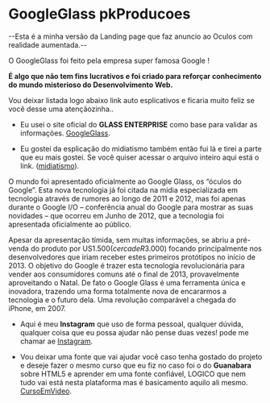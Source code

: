 # GoogleGlass pkProducoes
--Esta é a minha versão da Landing page que faz anuncio ao Oculos com realidade aumentada.--

O GoogleGlass foi feito pela empresa super famosa Google !
   
**É algo que não tem fins lucrativos e foi criado para reforçar conhecimento do mundo misterioso do Desenvolvimento Web.**

Vou deixar listada logo abaixo link auto esplicativos e ficaria muito feliz se você desse uma atençãozinha..

* Eu usei o site oficial do **GLASS ENTERPRISE** como base para validar as informações. [GoogleGlass](https://www.google.com/glass/tech-specs/).

* Eu gostei da esplicação do midiatismo também então fui lá e tirei a parte que eu mais gostei. Se você quiser acessar o arquivo inteiro aqui está o link. ([midiatismo](https://www.midiatismo.com.br/vamos-falar-sobre-o-google-glass)).

O mundo foi apresentado oficialmente ao Google Glass, os “óculos do Google”. Esta nova tecnologia já foi citada na mídia especializada em tecnologia através de rumores ao longo de 2011 e 2012, mas foi apenas durante o Google I/O – conferência anual do Google para mostrar as suas novidades – que ocorreu em Junho de 2012, que a tecnologia foi apresentada oficialmente ao público.

Apesar da apresentação tímida, sem muitas informações, se abriu a pré-venda do produto por US$1.500 (cerca de R$3.000) focando principalmente nos desenvolvedores que iriam receber estes primeiros protótipos no início de 2013. O objetivo do Google é trazer esta tecnologia revolucionária para vender aos consumidores comuns até o final de 2013, provavelmente aproveitando o Natal.
De fato o Google Glass é uma ferramenta única e inovadora, trazendo uma forma totalmente nova de encararmos a tecnologia e o futuro dela. Uma revolução comparável a chegada do iPhone, em 2007.

* Aqui é meu **Instagram** que uso de forma pessoal, qualquer dúvida, qualquer coisa que eu possa ajudar não pense duas vezes! pode me chamar ae [Instagram](https://www.instagram.com/euu_pabloo/).

* Vou deixar uma fonte que vai ajudar você caso tenha gostado do projeto e deseje fazer o mesmo curso que eu fiz no caso foi o do **Guanabara** sobre HTML5 e aprender em uma fonte confiável, LOGICO que nem tudo vai está nesta plataforma mas é basicamento aquilo ali mesmo.
[CursoEmVideo](https://www.cursoemvideo.com/curso/html5/).
